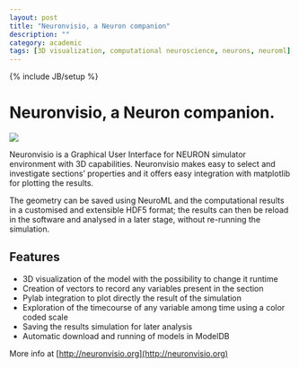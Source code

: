 ```yaml
---
layout: post
title: "Neuronvisio, a Neuron companion"
description: ""
category: academic
tags: [3D visualization, computational neuroscience, neurons, neuroml]
---
```

{% include JB/setup %}

# Neuronvisio, a Neuron companion.

<img src="{{BASE_PATH}}/assets/gfx/pyramidal_3D_change_voltage.png" />

Neuronvisio is a Graphical User Interface for NEURON simulator environment with 
3D capabilities. Neuronvisio makes easy to select and investigate sections’ 
properties and it offers easy integration with matplotlib for plotting the 
results.

The geometry can be saved using NeuroML and the computational results in a 
customised and extensible HDF5 format; the results can then be reload in the 
software and analysed in a later stage, without re-running the simulation.

## Features

- 3D visualization of the model with the possibility to change it runtime
- Creation of vectors to record any variables present in the section
- Pylab integration to plot directly the result of the simulation
- Exploration of the timecourse of any variable among time using a color coded scale
- Saving the results simulation for later analysis
- Automatic download and running of models in ModelDB

More info at [http://neuronvisio.org](http://neuronvisio.org)

